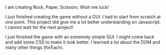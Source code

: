 I am creating Rock, Paper, Scissors. 
Wish me luck!

I just finished creating the game without a GUI.
I had to start from scratch at one point.
This project did give me a lot better understanding on Javascript.
I cannot wait for the next project!

I just finished the game with an extremely simple GUI.
I might come back and add some CSS to make it look better.
I learned a lot about the DOM and many other things (forEach).